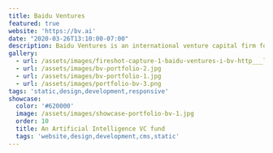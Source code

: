 ```yaml
---
title: Baidu Ventures
featured: true
website: 'https://bv.ai'
date: "2020-03-26T13:10:00-07:00"
description: Baidu Ventures is an international venture capital firm focused on artificial intelligence. This multilingual website uses DatoCMS as a headless CMS and Gulp as a static site generator. 
gallery:
  - url: /assets/images/fireshot-capture-1-baidu-ventures-i-bv-http___localhost_8001_en_.png
  - url: /assets/images/bv-portfolio-2.jpg
  - url: /assets/images/bv-portfolio-1.jpg
  - url: /assets/images/portfolio-bv-3.png
tags: 'static,design,development,responsive'
showcase:
  color: '#620000'
  image: /assets/images/showcase-portfolio-bv-1.jpg
  order: 10
  title: An Artificial Intelligence VC fund
  tags: 'website,design,development,cms,static'
---
```


